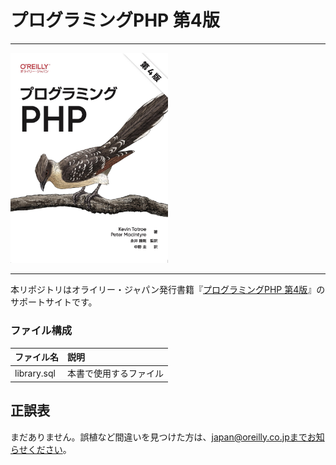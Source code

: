 # プログラミングPHP 第4版

---

<img src="Cover_ProgrammingPHP_4E.jpg" width="50%">

---

本リポジトリはオライリー・ジャパン発行書籍『[プログラミングPHP 第4版](https://www.oreilly.co.jp/books/9784814400270/)』のサポートサイトです。

### ファイル構成

|ファイル名     |説明                           |
|:--          |:--                            |
|library.sql  |本書で使用するファイル             |

## 正誤表

まだありません。誤植など間違いを見つけた方は、japan@oreilly.co.jpまでお知らせください。

